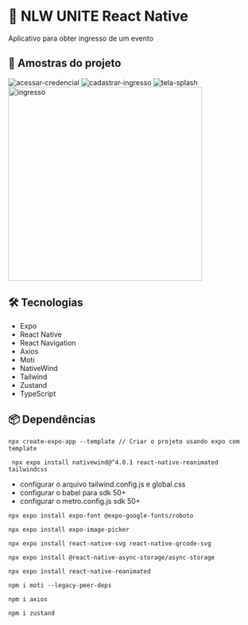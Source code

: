 # 🚀 NLW UNITE React Native
Aplicativo para obter ingresso de um evento

## 🔦 Amostras do projeto

![acessar-credencial](https://github.com/WagnerTerry/NLW-UNITE_React_Native/blob/main/assets/readmeImages/get-ticket.png)
![cadastrar-ingresso](https://github.com/WagnerTerry/NLW-UNITE_React_Native/blob/main/assets/readmeImages/register.png)
![tela-splash](https://github.com/WagnerTerry/NLW-UNITE_React_Native/blob/main/assets/readmeImages/splash.png)
<img src="https://github.com/WagnerTerry/NLW-UNITE_React_Native/blob/main/assets/readmeImages/ticket.jpeg" alt="ingresso" width="390px">

## 🛠️ Tecnologias

- Expo
- React Native
- React Navigation
- Axios
- Moti
- NativeWind
- Tailwind 
- Zustand
- TypeScript

## 📦 Dependências

```
npx create-expo-app --template // Criar o projeto usando expo com template
```

```
 npx expo install nativewind@^4.0.1 react-native-reanimated tailwindcss
```

- configurar o arquivo tailwind.config.js e global.css
- configurar o babel para sdk 50+
- configurar o metro.config.js sdk 50+

```
npx expo install expo-font @expo-google-fonts/roboto
```

```
npx expo install expo-image-picker
```

```
npx expo install react-native-svg react-native-qrcode-svg
```

```
npx expo install @react-native-async-storage/async-storage
```

```
npx expo install react-native-reanimated
```

```
npm i moti --legacy-peer-deps
```

```
npm i axios
```

```
npm i zustand
```
